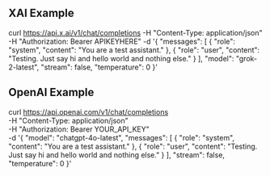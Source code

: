 ## XAI Example

curl https://api.x.ai/v1/chat/completions -H "Content-Type: application/json" -H "Authorization: Bearer APIKEYHERE" -d '{
  "messages": [
    {
      "role": "system",
      "content": "You are a test assistant."
    },
    {
      "role": "user",
      "content": "Testing. Just say hi and hello world and nothing else."
    }
  ],
  "model": "grok-2-latest",
  "stream": false,
  "temperature": 0
}'

## OpenAI Example

curl https://api.openai.com/v1/chat/completions \
  -H "Content-Type: application/json" \
  -H "Authorization: Bearer YOUR_API_KEY" \
  -d '{
    "model": "chatgpt-4o-latest",
    "messages": [
      {
        "role": "system",
        "content": "You are a test assistant."
      },
      {
        "role": "user",
        "content": "Testing. Just say hi and hello world and nothing else."
      }
    ],
    "stream": false,
    "temperature": 0
  }'
